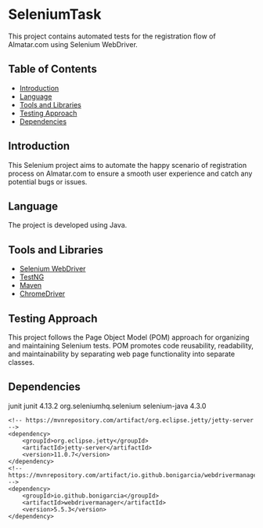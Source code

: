 # SeleniumTask
This project contains automated tests for the registration flow of Almatar.com using Selenium WebDriver.
## Table of Contents
- [Introduction](#introduction)
- [Language](#language)
- [Tools and Libraries](#tools-and-libraries)
- [Testing Approach](#testing-approach)
- [Dependencies](#Dependencies)
  
## Introduction

This Selenium project aims to automate the happy scenario of registration process on Almatar.com to ensure a smooth user experience and catch any potential bugs or issues.

## Language

The project is developed using Java.

## Tools and Libraries

- [Selenium WebDriver](https://www.selenium.dev/documentation/en/webdriver/)
- [TestNG](https://testng.org/doc/)
- [Maven](https://maven.apache.org/)
- [ChromeDriver](https://chromedriver.chromium.org/)

## Testing Approach
This project follows the Page Object Model (POM) approach for organizing and maintaining Selenium tests. POM promotes code reusability, readability, and maintainability by separating web page functionality into separate classes.

## Dependencies

 <dependencies>
    <dependency>
        <groupId>junit</groupId>
        <artifactId>junit</artifactId>
        <version>4.13.2</version>
    </dependency>
    <!-- https://mvnrepository.com/artifact/org.seleniumhq.selenium/selenium-java -->
    <dependency>
        <groupId>org.seleniumhq.selenium</groupId>
        <artifactId>selenium-java</artifactId>
        <version>4.3.0</version>
    </dependency>

    <!-- https://mvnrepository.com/artifact/org.eclipse.jetty/jetty-server -->
    <dependency>
        <groupId>org.eclipse.jetty</groupId>
        <artifactId>jetty-server</artifactId>
        <version>11.0.7</version>
    </dependency>
    <!-- https://mvnrepository.com/artifact/io.github.bonigarcia/webdrivermanager -->
    <dependency>
        <groupId>io.github.bonigarcia</groupId>
        <artifactId>webdrivermanager</artifactId>
        <version>5.5.3</version>
    </dependency>



</dependencies>

